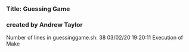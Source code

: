 ### Title: Guessing Game
### created by Andrew Taylor
Number of lines in guessinggame.sh:
38
03/02/20 19:20:11  Execution of Make
